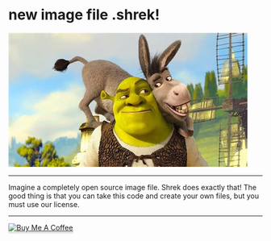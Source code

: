 # new image file .shrek!

<img src="public/shrek.shrek">
<hr>
<p>Imagine a completely open source image file. Shrek does exactly that! The good thing is that you can take this code and create your own files, but you must use our license.</p>
<hr>
<a href="https://www.buymeacoffee.com/yigitkabak" target="_blank"><img src="https://www.buymeacoffee.com/assets/img/custom_images/orange_img.png" alt="Buy Me A Coffee" style="height: 41px !important;width: 174px !important;box-shadow: 0px 3px 2px 0px rgba(190, 190, 190, 0.5) !important;-webkit-box-shadow: 0px 3px 2px 0px rgba(190, 190, 190, 0.5) !important;" ></a>
